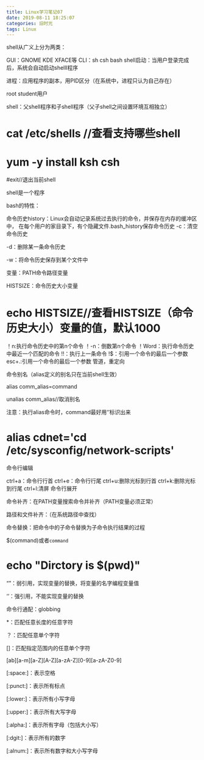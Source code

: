 ```yaml
---
title: Linux学习笔记07
date: 2019-08-11 18:25:07
categories: 旧时光
tags: Linux
---
```

shell从广义上分为两类：

GUI：GNOME KDE XFACE等
CLI：sh csh bash
shell启动：当用户登录完成后，系统会自动启动shelll程序

进程：应用程序的副本，用PID区分（在系统中，进程只认为自己存在）

root student用户

shell：父shell程序和子shell程序（父子shell之间设置环境互相独立）

# cat /etc/shells //查看支持哪些shell

# yum -y install ksh csh

#exit//退出当前shell

shell是一个程序

 

bash的特性：

命令历史history：Linux会自动记录系统过去执行的命令，并保存在内存的缓冲区中，
在每个用户的家目录下，有个隐藏文件.bash_history保存命令历史
-c：清空命令历史

-d：删除某一条命令历史

-w：将命令历史保存到某个文件中

变量：PATH命令路径变量

HISTSIZE：命令历史大小变量

# echo HISTSIZE//查看HISTSIZE（命令历史大小）变量的值，默认1000

！n:执行命令历史中的第n个命令
！-n：倒数第n个命令
！Word：执行命令历史中最近一个匹配的命令
!!：执行上一条命令
!$：引用一个命令的最后一个参数
esc+.:引用一个命令的最后一个参数
管道，重定向

命令别名（alias定义的别名只在当前shell生效）

alias comm_alias=command

unalias comm_alias//取消别名

注意：执行alias命令时，command最好用‘’标识出来

# alias cdnet='cd /etc/sysconfig/network-scripts'

 命令行编辑

ctrl+a：命令行行首
ctrl+e：命令行行尾
ctrl+u:删除光标到行首
ctrl+k:删除光标到行尾
ctrl+l:清屏
命令行展开

命令补齐：在PATH变量搜索命令并补齐（PATH变量必须正常）

路径和文件补齐：（在系统路径中查找）

命令替换：把命令中的子命令替换为子命令执行结果的过程

$(command)或者`command`

# echo "Dirctory is $(pwd)"

 “”：弱引用，实现变量的替换，将变量的名字编程变量值

‘’：强引用，不能实现变量的替换


命令行通配：globbing

*：匹配任意长度的任意字符

？：匹配任意单个字符

[]：匹配指定范围内的任意单个字符

[ab][a-m][a-Z][A-Z][a-zA-Z][0-9][a-zA-Z0-9]

[^]:匹配指定范围外的任意单个字符

[:space:]：表示空格

[:punct:]：表示所有标点

[:lower:]：表示所有小写字母

[:upper:]：表示所有大写字母

[:alpha:]：表示所有字母（包括大小写）

[:dgit:]：表示所有的数字

[:alnum:]：表示所有数字和大小写字母

